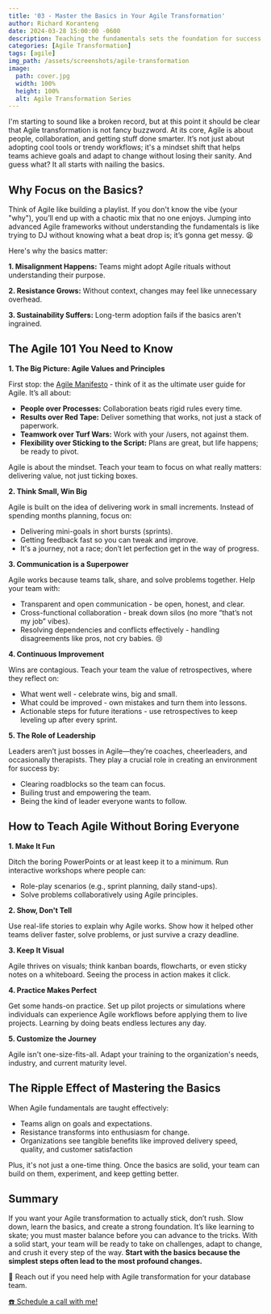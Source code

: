 ```yaml
---
title: '03 - Master the Basics in Your Agile Transformation'
author: Richard Koranteng
date: 2024-03-28 15:00:00 -0600
description: Teaching the fundamentals sets the foundation for success, enabling teams to move forward with confidence and clarity.
categories: [Agile Transformation]
tags: [agile]
img_path: /assets/screenshots/agile-transformation
image:
  path: cover.jpg
  width: 100%
  height: 100%
  alt: Agile Transformation Series
---
```


I'm starting to sound like a broken record, but at this point it should be clear that Agile transformation is not fancy buzzword. At its core, Agile is about people, collaboration, and getting stuff done smarter. It’s not just about adopting cool tools or trendy workflows; it's a mindset shift that helps teams achieve goals and adapt to change without losing their sanity. And guess what? It all starts with nailing the basics.

## Why Focus on the Basics?
Think of Agile like building a playlist. If you don't know the vibe (your "why"), you’ll end up with a chaotic mix that no one enjoys. Jumping into advanced Agile frameworks without understanding the fundamentals is like trying to DJ without knowing what a beat drop is; it’s gonna get messy. 😫

Here's why the basics matter:

**1. Misalignment Happens:** Teams might adopt Agile rituals without understanding their purpose.

**2. Resistance Grows:** Without context, changes may feel like unnecessary overhead.

**3. Sustainability Suffers:** Long-term adoption fails if the basics aren't ingrained.

## The Agile 101 You Need to Know
**1. The Big Picture: Agile Values and Principles**

First stop: the <a href="https://agilemanifesto.org/" target="blank">Agile Manifesto</a> - think of it as the ultimate user guide for Agile. It’s all about:
* **People over Processes:** Collaboration beats rigid rules every time.
* **Results over Red Tape:** Deliver something that works, not just a stack of paperwork.
* **Teamwork over Turf Wars:** Work with your /users, not against them.
* **Flexibility over Sticking to the Script:** Plans are great, but life happens; be ready to pivot.

Agile is about the mindset. Teach your team to focus on what really matters: delivering value, not just ticking boxes.

**2. Think Small, Win Big**

Agile is built on the idea of delivering work in small increments. Instead of spending months planning, focus on:
* Delivering mini-goals in short bursts (sprints).
* Getting feedback fast so you can tweak and improve.
* It's a journey, not a race; don’t let perfection get in the way of progress.

**3. Communication is a Superpower**

Agile works because teams talk, share, and solve problems together. Help your team with:
* Transparent and open communication - be open, honest, and clear.
* Cross-functional collaboration - break down silos (no more “that’s not my job” vibes).
* Resolving dependencies and conflicts effectively - handling disagreements like pros, not cry babies. 😢 

**4. Continuous Improvement**

Wins are contagious. Teach your team the value of retrospectives, where they reflect on:
* What went well - celebrate wins, big and small.
* What could be improved - own mistakes and turn them into lessons.
* Actionable steps for future iterations - use retrospectives to keep leveling up after every sprint.

**5. The Role of Leadership**

Leaders aren’t just bosses in Agile—they’re coaches, cheerleaders, and occasionally therapists. They play a crucial role in creating an environment for success by:
* Clearing roadblocks so the team can focus.
* Builing trust and empowering the team.
* Being the kind of leader everyone wants to follow.

## How to Teach Agile Without Boring Everyone
**1. Make It Fun**

Ditch the boring PowerPoints or at least keep it to a minimum. Run interactive workshops where people can:
* Role-play scenarios (e.g., sprint planning, daily stand-ups).
* Solve problems collaboratively using Agile principles.

**2. Show, Don't Tell**

Use real-life stories to explain why Agile works. Show how it helped other teams deliver faster, solve problems, or just survive a crazy deadline.

**3. Keep It Visual**

Agile thrives on visuals; think kanban boards, flowcharts, or even sticky notes on a whiteboard. Seeing the process in action makes it click.

**4. Practice Makes Perfect**

Get some hands-on practice. Set up pilot projects or simulations where individuals can experience Agile workflows before applying them to live projects. Learning by doing beats endless lectures any day.

**5. Customize the Journey**

Agile isn't one-size-fits-all. Adapt your training to the organization's needs, industry, and current maturity level.

## The Ripple Effect of Mastering the Basics
When Agile fundamentals are taught effectively:

* Teams align on goals and expectations.
* Resistance transforms into enthusiasm for change.
* Organizations see tangible benefits like improved delivery speed, quality, and customer satisfaction

Plus, it's not just a one-time thing. Once the basics are solid, your team can build on them, experiment, and keep getting better.

## Summary
If you want your Agile transformation to actually stick, don’t rush. Slow down, learn the basics, and create a strong foundation. It’s like learning to skate; you must master balance before you can advance to the tricks. With a solid start, your team will be ready to take on challenges, adapt to change, and crush it every step of the way. **Start with the basics because the simplest steps often lead to the most profound changes.**

🚀 Reach out if you need help with Agile transformation for your database team.

 [☎️ Schedule a call with me!](https://calendly.com/rkkoranteng/free-consultation)